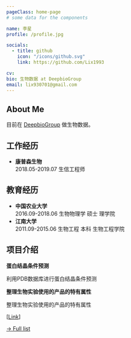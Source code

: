 ```yaml
---
pageClass: home-page
# some data for the components

name: 李星
profile: /profile.jpg

socials:
  - title: github
    icon: "/icons/github.svg"
    link: https://github.com/Lix1993

cv: 
bio: 生物数据 at DeepbioGroup
email: lix930701@gmail.com
---
```


<ProfileSection :frontmatter="$page.frontmatter" />

## About Me

目前在 [DeepbioGroup](https://www.deepbiogroup.com/) 做生物数据。



## 工作经历
- **康普森生物** <br/>
2018.05-2019.07   生信工程师


## 教育经历

- **中国农业大学** <br/>
2016.09-2018.06   生物物理学 硕士 理学院
- **江南大学** <br/>
2011.09-2015.06   生物工程 本科 生物工程学院
## 项目介绍



<ProjectCard hideBorder=true>

  **蛋白结晶条件预测**

  利用PDB数据库进行蛋白结晶条件预测

</ProjectCard>

<ProjectCard hideBorder=true>

  **整理生物实验使用的产品的特有属性**
  
  整理生物实验使用的产品的特有属性

  [[Link](https://www.deepbiogroup.com/product)]

</ProjectCard>


[→ Full list](/projects/)

<!-- Custom style for this page -->

<style lang="stylus">

.theme-container.home-page .page
  font-size 14px
  font-family "lucida grande", "lucida sans unicode", lucida, "Helvetica Neue", Helvetica, Arial, sans-serif;
  p
    margin 0 0 0.5rem
  p, ul, ol
    line-height normal
  a
    font-weight normal
  .theme-default-content:not(.custom) > h2
    margin-bottom 0.5rem
  .theme-default-content:not(.custom) > h2:first-child + p
    margin-top 0.5rem
  .theme-default-content:not(.custom) > h3
    padding-top 4rem

  /* Override */
  .md-card
    margin-top 0.5em
    .card-image
      padding 0.2rem
      img
        max-width 120px
        max-height 120px
    .card-content p
      -webkit-margin-after 0.2em

@media (max-width: 419px)
  .theme-container.home-page .page
    p, ul, ol
      line-height 1.5

    .md-card
      .card-image
        img 
          width 100%
          max-width 400px

</style>
